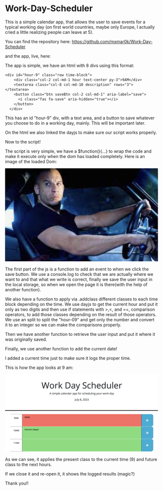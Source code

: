 # Work-Day-Scheduler
This is a simple calendar app, that allows the user to save events for a typical working day (on first world countries, maybe only Europe, I actually cried a little realizing people can leave at 5).

You can find the repository here: https://github.com/mxmar0k/Work-Day-Scheduler

and the app, live, here:

The app is simple, we have an html with 8 divs using this format:

    <div id="hour-9" class="row time-block">
        <div class="col-2 col-md-1 hour text-center py-3">9AM</div>
        <textarea class="col-8 col-md-10 description" rows="3"> </textarea>
        <button class="btn saveBtn col-2 col-md-1" aria-label="save">
          <i class="fas fa-save" aria-hidden="true"></i>
        </button>
      </div>

This has an id "hour-9" div, with a text area, and a button to save whatever you choose to do in a working day, mainly. This will be important later.

On the html we also linked the dayjs to make sure our script works properly.

Now to the script!

The script is very simple, we have a $function(){...} to wrap the code and make it execute only when the dom has loaded completely. Here is an image of the loaded Dom:

![Alt text](<Captura de pantalla 2023-07-08 a la(s) 9.15.51.png>)


The first part of the js is a function to add an event to when we click the save button. We use a console.log to check that we are actually where we want to and that what we write is correct, finally we save the user input in the local storage, so when we open the page it is there(with the help of another function).

We also have a function to apply via .addclass different classes to each time block depending on the time. We use dayjs to get the current hour and put it only as two digits and then use if statements with >,<, and ==, comparison operators, to add those classes depending on the result of those operators. We use an split to split the "hour-09" and get only the number and convert it to an integer so we can make the comparisons properly.

Then we have another function to retrieve the user input and put it where it was originally saved.

Finally, we use another function to add the current date!

I added a current time just to make sure it logs the proper time.

This is how the app looks at 9 am:

![Alt text](<Captura de pantalla 2023-07-08 a la(s) 9.30.03.png>)

As we can see, it applies the present class to the current time (9) and future class to the next hours.

If we close it and re-open it, it shows the logged results (magic?)

Thank you!!
















